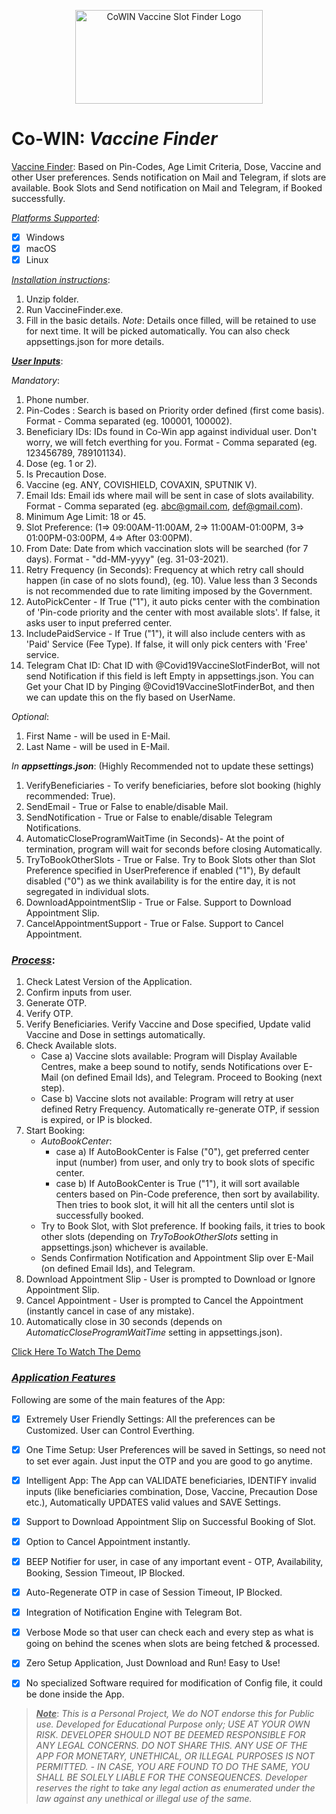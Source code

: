 <p align="center">
  <img src="https://raw.githubusercontent.com/rajatdangra/CoWIN_VaccineFinder/master/data/Icons/vaccine-logo_1.1.png" alt="CoWIN Vaccine Slot Finder Logo" width="300" height="150"/>
</p>

# Co-WIN: _Vaccine Finder_
<ins>Vaccine Finder</ins>: Based on Pin-Codes, Age Limit Criteria, Dose, Vaccine and other User preferences.
Sends notification on Mail and Telegram, if slots are available.
Book Slots and Send notification on Mail and Telegram, if Booked successfully.

<ins>_Platforms Supported_</ins>: 
- [x] Windows
- [x] macOS
- [x] Linux

<ins>_Installation instructions_</ins>:
1. Unzip folder.
2. Run VaccineFinder.exe.
3. Fill in the basic details.
_Note_: Details once filled, will be retained to use for next time. It will be picked automatically. You can also check appsettings.json for more details.


<ins>***User Inputs***</ins>:

_Mandatory_:
1. Phone number.
2. Pin-Codes : Search is based on Priority order defined (first come basis). Format - Comma separated (eg. 100001, 100002).
3. Beneficiary IDs: IDs found in Co-Win app against individual user. Don't worry, we will fetch everthing for you. Format - Comma separated (eg. 123456789, 789101134).
4. Dose (eg. 1 or 2).
5. Is Precaution Dose.
6. Vaccine (eg. ANY, COVISHIELD, COVAXIN, SPUTNIK V).
7. Email Ids: Email ids where mail will be sent in case of slots availability. Format - Comma separated (eg. abc@gmail.com, def@gmail.com).
8. Minimum Age Limit: 18 or 45.
9. Slot Preference: (1=> 09:00AM-11:00AM, 2=> 11:00AM-01:00PM, 3=> 01:00PM-03:00PM, 4=> After 03:00PM).
10. From Date: Date from which vaccination slots will be searched (for 7 days). Format - "dd-MM-yyyy" (eg. 31-03-2021).
11. Retry Frequency (in Seconds): Frequency at which retry call should happen (in case of no slots found), (eg. 10). Value less than 3 Seconds is not recommended due to rate limiting imposed by the Government.
12. AutoPickCenter - If True ("1"), it auto picks center with the combination of 'Pin-code priority and the center with most available slots'. If false, it asks user to input preferred center.
13. IncludePaidService - If True ("1"), it will also include centers with as 'Paid' Service (Fee Type). If false, it will only pick centers with 'Free' service.
14. Telegram Chat ID: Chat ID with @Covid19VaccineSlotFinderBot, will not send Notification if this field is left Empty in appsettings.json. You can Get your Chat ID by Pinging @Covid19VaccineSlotFinderBot, and then we can update this on the fly based on UserName.

_Optional_:
1. First Name - will be used in E-Mail.
2. Last Name - will be used in E-Mail.
	
_In **appsettings.json**_: (Highly Recommended not to update these settings)
1. VerifyBeneficiaries - To verify beneficiaries, before slot booking (highly recommended: True).
2. SendEmail - True or False to enable/disable Mail.
3. SendNotification - True or False to enable/disable Telegram Notifications.
4. AutomaticCloseProgramWaitTime (in Seconds)- At the point of termination, program will wait for seconds before closing Automatically.
5. TryToBookOtherSlots - True or False. Try to Book Slots other than Slot Preference specified in UserPreference if enabled ("1"), By default disabled ("0") as we think availability is for the entire day, it is not segregated in individual slots.
6. DownloadAppointmentSlip - True or False. Support to Download Appointment Slip.
7. CancelAppointmentSupport - True or False. Support to Cancel Appointment.

### <ins>***Process***</ins>:

1. Check Latest Version of the Application.
2. Confirm inputs from user.
3. Generate OTP.
4. Verify OTP.
5. Verify Beneficiaries. Verify Vaccine and Dose specified, Update valid Vaccine and Dose in settings automatically.
6. Check Available slots.
   - Case a) Vaccine slots available: Program will Display Available Centres, make a beep sound to notify, sends Notifications over E-Mail (on defined Email Ids), and Telegram. Proceed to Booking (next step).			
   - Case b) Vaccine slots not available: Program will retry at user defined Retry Frequency. Automatically re-generate OTP, if session is expired, or IP is blocked.
7. Start Booking:
   - _AutoBookCenter_:
	 - case a) If AutoBookCenter is False ("0"), get preferred center input (number) from user, and only try to book slots of specific center. 
	 - case b) If AutoBookCenter is True ("1"), it will sort available centers based on Pin-Code preference, then sort by availability. Then tries to book slot, it will hit all the centers until slot is successfully booked.
   - Try to Book Slot, with Slot preference. If booking fails, it tries to book other slots (depending on _TryToBookOtherSlots_ setting in appsettings.json) whichever is available.
   - Sends Confirmation Notification and Appointment Slip over E-Mail (on defined Email Ids), and Telegram.
8. Download Appointment Slip - User is prompted to Download or Ignore Appointment Slip.
9. Cancel Appointment - User is prompted to Cancel the Appointment (instantly cancel in case of any mistake).
10. Automatically close in 30 seconds (depends on _AutomaticCloseProgramWaitTime_ setting in appsettings.json).

[Click Here To Watch The Demo](https://www.youtube.com/watch?v=z_5E703sMKY)

### <ins>***Application Features***</ins>

Following are some of the main features of the App:
- [x] Extremely User Friendly Settings: All the preferences can be Customized. User can Control Everthing.
- [x] One Time Setup: User Preferences will be saved in Settings, so need not to set ever again. Just input the OTP and you are good to go anytime.
- [x] Intelligent App: The App can VALIDATE beneficiaries, IDENTIFY invalid inputs (like beneficiaries combination, Dose, Vaccine, Precaution Dose etc.), Automatically UPDATES valid values and SAVE Settings.
- [x] Support to Download Appointment Slip on Successful Booking of Slot.
- [x] Option to Cancel Appointment instantly.
- [x] BEEP Notifier for user, in case of any important event - OTP, Availability, Booking, Session Timeout, IP Blocked.
- [x] Auto-Regenerate OTP in case of Session Timeout, IP Blocked.
- [x] Integration of Notification Engine with Telegram Bot.
- [x] Verbose Mode so that user can check each and every step as what is going on behind the scenes when slots are being fetched & processed.
- [x] Zero Setup Application, Just Download and Run! Easy to Use!
- [x] No specialized Software required for modification of Config file, it could be done inside the App.


> <ins>***Note***</ins>: _This is a Personal Project, We do NOT endorse this for Public use. Developed for Educational Purpose only; USE AT YOUR OWN RISK. DEVELOPER SHOULD NOT BE DEEMED RESPONSIBLE FOR ANY LEGAL CONCERNS. DO NOT SHARE THIS. ANY USE OF THE APP FOR MONETARY, UNETHICAL, OR ILLEGAL PURPOSES IS NOT PERMITTED. - IN CASE, YOU ARE FOUND TO DO THE SAME, YOU SHALL BE SOLELY LIABLE FOR THE CONSEQUENCES. Developer reserves the right to take any legal action as enumerated under the law against any unethical or illegal use of the same._